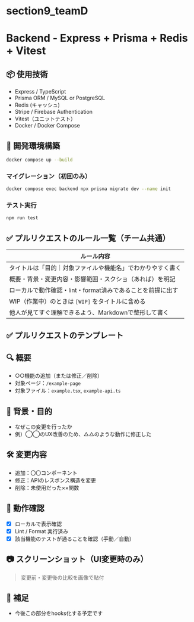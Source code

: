 # section9_teamD

# Backend - Express + Prisma + Redis + Vitest

## 📦 使用技術

- Express / TypeScript
- Prisma ORM / MySQL or PostgreSQL
- Redis (キャッシュ)
- Stripe / Firebase Authentication
- Vitest（ユニットテスト）
- Docker / Docker Compose

## 🚀 開発環境構築

```bash
docker compose up --build
```

### マイグレーション（初回のみ）

```bash
docker compose exec backend npx prisma migrate dev --name init
```

### テスト実行

```bash
npm run test
```

## ✅ プルリクエストのルール一覧（チーム共通）

| ルール内容 |
|------------|
| タイトルは「目的｜対象ファイルや機能名」でわかりやすく書く |
| 概要・背景・変更内容・影響範囲・スクショ（あれば）を明記 |
| ローカルで動作確認・lint・format済みであることを前提に出す |
| WIP（作業中）のときは `[WIP]` をタイトルに含める |
| 他人が見てすぐ理解できるよう、Markdownで整形して書く |

## ✅ プルリクエストのテンプレート

## 🔍 概要
- ○○機能の追加（または修正／削除）
- 対象ページ：`/example-page`
- 対象ファイル：`example.tsx`, `example-api.ts`

## 🎯 背景・目的
- なぜこの変更を行ったか
- 例）◯◯のUX改善のため、△△のような動作に修正した

## 🛠️ 変更内容
- 追加：〇〇コンポーネント
- 修正：APIのレスポンス構造を変更
- 削除：未使用だった××関数

## 🧪 動作確認
- [x] ローカルで表示確認
- [x] Lint / Format 実行済み
- [x] 該当機能のテストが通ることを確認（手動／自動）

## 📷 スクリーンショット（UI変更時のみ）
> 変更前・変更後の比較を画像で貼付

## 📝 補足
- 今後この部分をhooks化する予定です

